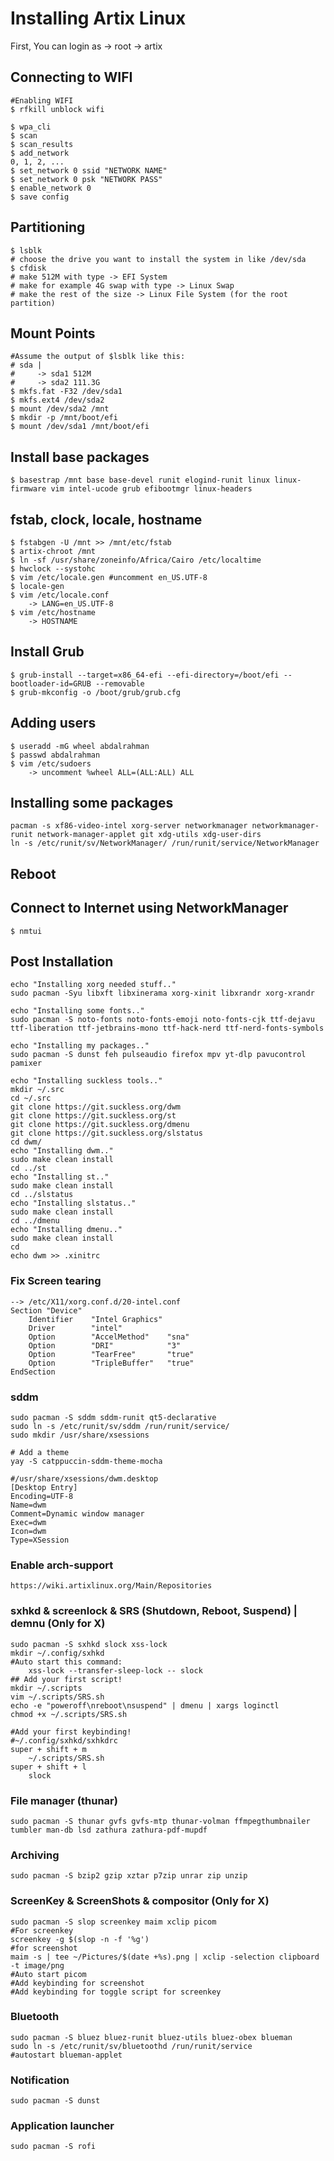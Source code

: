 # Installing Artix Linux
First, You can login as 
-> root
-> artix
## Connecting to WIFI
```shell
#Enabling WIFI
$ rfkill unblock wifi

$ wpa_cli
$ scan
$ scan_results
$ add_network
0, 1, 2, ...
$ set_network 0 ssid "NETWORK NAME"
$ set_network 0 psk "NETWORK PASS"
$ enable_network 0
$ save config
```
## Partitioning
```shell
$ lsblk
# choose the drive you want to install the system in like /dev/sda
$ cfdisk
# make 512M with type -> EFI System
# make for example 4G swap with type -> Linux Swap
# make the rest of the size -> Linux File System (for the root partition)
```
## Mount Points
```shell
#Assume the output of $lsblk like this:
# sda |
#     -> sda1 512M
#     -> sda2 111.3G
$ mkfs.fat -F32 /dev/sda1
$ mkfs.ext4 /dev/sda2
$ mount /dev/sda2 /mnt
$ mkdir -p /mnt/boot/efi
$ mount /dev/sda1 /mnt/boot/efi
```
## Install base packages
```shell
$ basestrap /mnt base base-devel runit elogind-runit linux linux-firmware vim intel-ucode grub efibootmgr linux-headers
```
## fstab, clock, locale, hostname
```shell
$ fstabgen -U /mnt >> /mnt/etc/fstab
$ artix-chroot /mnt
$ ln -sf /usr/share/zoneinfo/Africa/Cairo /etc/localtime
$ hwclock --systohc
$ vim /etc/locale.gen #uncomment en_US.UTF-8
$ locale-gen
$ vim /etc/locale.conf
	-> LANG=en_US.UTF-8
$ vim /etc/hostname
	-> HOSTNAME
```
## Install Grub
```shell
$ grub-install --target=x86_64-efi --efi-directory=/boot/efi --bootloader-id=GRUB --removable
$ grub-mkconfig -o /boot/grub/grub.cfg
```
## Adding users
```shell
$ useradd -mG wheel abdalrahman
$ passwd abdalrahman
$ vim /etc/sudoers
	-> uncomment %wheel ALL=(ALL:ALL) ALL
```

## Installing some packages
```shell
pacman -s xf86-video-intel xorg-server networkmanager networkmanager-runit network-manager-applet git xdg-utils xdg-user-dirs
ln -s /etc/runit/sv/NetworkManager/ /run/runit/service/NetworkManager
```
## Reboot

## Connect to Internet using NetworkManager
```shell
$ nmtui
```
## Post Installation
```shell
echo "Installing xorg needed stuff.."
sudo pacman -Syu libxft libxinerama xorg-xinit libxrandr xorg-xrandr

echo "Installing some fonts.."
sudo pacman -S noto-fonts noto-fonts-emoji noto-fonts-cjk ttf-dejavu ttf-liberation ttf-jetbrains-mono ttf-hack-nerd ttf-nerd-fonts-symbols

echo "Installing my packages.."
sudo pacman -S dunst feh pulseaudio firefox mpv yt-dlp pavucontrol pamixer

echo "Installing suckless tools.."
mkdir ~/.src
cd ~/.src
git clone https://git.suckless.org/dwm
git clone https://git.suckless.org/st
git clone https://git.suckless.org/dmenu
git clone https://git.suckless.org/slstatus
cd dwm/
echo "Installing dwm.."
sudo make clean install
cd ../st
echo "Installing st.."
sudo make clean install
cd ../slstatus
echo "Installing slstatus.."
sudo make clean install
cd ../dmenu
echo "Installing dmenu.."
sudo make clean install
cd
echo dwm >> .xinitrc
```
### Fix Screen tearing
```
--> /etc/X11/xorg.conf.d/20-intel.conf
Section "Device"
	Identifier    "Intel Graphics"
	Driver        "intel"
	Option        "AccelMethod"    "sna"
	Option        "DRI"            "3"
	Option        "TearFree"       "true"
	Option        "TripleBuffer"   "true"
EndSection
```

### sddm 
```shell
sudo pacman -S sddm sddm-runit qt5-declarative
sudo ln -s /etc/runit/sv/sddm /run/runit/service/
sudo mkdir /usr/share/xsessions

# Add a theme
yay -S catppuccin-sddm-theme-mocha

```
```
#/usr/share/xsessions/dwm.desktop
[Desktop Entry]
Encoding=UTF-8
Name=dwm
Comment=Dynamic window manager
Exec=dwm
Icon=dwm
Type=XSession
```

### Enable arch-support
```
https://wiki.artixlinux.org/Main/Repositories
```
### sxhkd & screenlock & SRS (Shutdown, Reboot, Suspend) | demnu (Only for X)
```shell
sudo pacman -S sxhkd slock xss-lock
mkdir ~/.config/sxhkd
#Auto start this command:
	xss-lock --transfer-sleep-lock -- slock
## Add your first script!
mkdir ~/.scripts
vim ~/.scripts/SRS.sh
echo -e "poweroff\nreboot\nsuspend" | dmenu | xargs loginctl
chmod +x ~/.scripts/SRS.sh

#Add your first keybinding!
#~/.config/sxhkd/sxhkdrc
super + shift + m
	~/.scripts/SRS.sh
super + shift + l
	slock
```

### File manager (thunar)
```shell
sudo pacman -S thunar gvfs gvfs-mtp thunar-volman ffmpegthumbnailer tumbler man-db lsd zathura zathura-pdf-mupdf 
```
### Archiving
```shell
sudo pacman -S bzip2 gzip xztar p7zip unrar zip unzip
```
### ScreenKey & ScreenShots & compositor (Only for X)
```shell
sudo pacman -S slop screenkey maim xclip picom
#For screenkey
screenkey -g $(slop -n -f '%g')
#for screenshot
maim -s | tee ~/Pictures/$(date +%s).png | xclip -selection clipboard -t image/png
#Auto start picom
#Add keybinding for screenshot
#Add keybinding for toggle script for screenkey
```
### Bluetooth
```shell
sudo pacman -S bluez bluez-runit bluez-utils bluez-obex blueman
sudo ln -s /etc/runit/sv/bluetoothd /run/runit/service
#autostart blueman-applet
```
### Notification
```shell
sudo pacman -S dunst
```

### Application launcher
```shell
sudo pacman -S rofi
```
